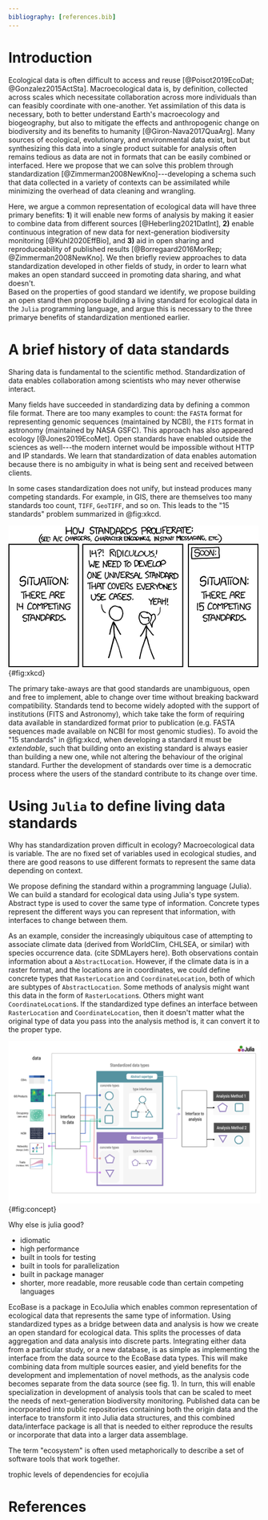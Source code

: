 ```yaml
---
bibliography: [references.bib]
---
```



# Introduction

Ecological data is often difficult to access and reuse [@Poisot2019EcoDat;
@Gonzalez2015ActSta]. Macroecological data is, by definition, collected across
scales which necessitate collaboration across more individuals than can feasibly
coordinate with one-another. Yet assimilation of this data is necessary, both to
better understand Earth's macroecology and biogeography, but also to mitigate
the effects and anthropogenic change on biodiversity and its benefits to
humanity [@Giron-Nava2017QuaArg].
Many sources of ecological, evolutionary, and environmental data exist, but
but synthesizing this data into a single product suitable for analysis often
remains tedious as data are not in formats that can be easily combined or
interfaced.
Here we propose that we can solve this problem through standardization
[@Zimmerman2008NewKno]---developing a schema such that data collected in a
variety of contexts can be assimilated while minimizing the overhead of data
cleaning and wrangling.



Here, we argue a common representation of ecological data will have three
primary benefits: **1**) it will enable new forms of analysis by making it
easier to combine data from different sources [@Heberling2021DatInt], **2)**
enable continuous integration of new data for next-generation biodiversity
monitoring [@Kuhl2020EffBio], and **3)** aid in open sharing and
reproduceability of published results [@Borregaard2016MorRep;
@Zimmerman2008NewKno].
We then briefly review approaches to data standardization developed in other
fields of study, in order to learn what makes an open standard succeed in
promoting data sharing, and what doesn't.  
Based on the properties of good standard we identify, we propose building an
open stand then propose building a living standard for ecological data in the
`Julia` programming language, and argue this is necessary to the three primarye benefits of standardization mentioned earlier.


# A brief history of data standards

Sharing data is fundamental to the scientific method. Standardization of data
enables collaboration among scientists who may never otherwise interact.

Many fields have succeeded in standardizing data by defining a common file
format. There are too many examples to count: the `FASTA` format for
representing genomic sequences (maintained by NCBI), the `FITS` format in
astronomy (maintained by NASA GSFC). This approach has also appeared ecology
[@Jones2019EcoMet]. Open standards have enabled outside the sciences
as well---the modern internet would be impossible without HTTP and IP standards.
We learn that standardization of data enables automation because there is no
ambiguity in what is being sent and received between clients.


In some cases standardization does not unify, but instead produces many competing
standards. For example, in GIS, there are
themselves too many standards too count, `TIFF`, `GeoTIFF`, and so on.
This leads to the "15 standards" problem summarized in @fig:xkcd.

![XKCD cartoon #NUM.](./figures/xkcdstandards.png){#fig:xkcd}


The primary take-aways are that good standards are unambiguous, open and free to
implement, able to change over time without breaking backward compatibility.
Standards tend to become widely adopted with the support of institutions (FITS
and Astronomy), which take take the form of requiring  data available in
standardized format prior to publication (e.g. FASTA sequences made available on
NCBI for most genomic studies).
To avoid the "15 standards" in @fig:xkcd, when developing a standard it must be
_extendable_, such that building onto an existing standard is always easier
than building a new one, while not altering the behaviour of the original standard. Further the development of standards over time is a democratic
process where the users of the standard contribute to its change over time.

# Using `Julia` to define living data standards

Why has standardization proven difficult in ecology? Macroecological data is
variable. The are no fixed set of variables used in ecological studies, and
there are good reasons to use different formats to represent the same data
depending on context.

We propose defining the standard within a programming language (Julia). We can
build a standard for ecological data using Julia's type system. Abstract type is
used to cover the same type of information. Concrete types represent the
different ways you can represent that information, with interfaces to change
between them.

As an example, consider the increasingly ubiquitous case of attempting to
associate climate data (derived from WorldClim, CHLSEA, or similar) with species
occurrence data. (cite SDMLayers here). Both observations contain information
about a `AbstractLocation`. However, if the climate data is in a raster format,
and the locations are in coordinates, we could define concrete types that
`RasterLocation` and `CoordinateLocation`, both of which are subtypes of
`AbstractLocation`. Some methods of analysis might want this data in the form of
`RasterLocation`s. Others might want `CoordinateLocation`s. If the standardized
type defines an interface between `RasterLocation` and `CoordinateLocation`,
then it doesn't matter what the original type of data you pass into the analysis
method is, it can convert it to the proper type.

![An illustration of how the Julia type system enables standardization of data while allowing for flexibility for the input data format.](./figures/concept.png){#fig:concept}



Why else is julia good?

- idiomatic
- high performance
- built in tools for testing
- built in tools for parallelization
- built in package manager
- shorter, more readable, more reusable code than certain competing languages

EcoBase is a package in EcoJulia which enables common representation of
ecological data that represents the same type of information.
Using standardized types as a bridge between data and analysis is how we create
an open standard for ecological data. This splits the processes of data
aggregation and data analysis into discrete parts. Integrating either data from
a particular study, or a new database, is as simple as implementing the
interface from the data source to the EcoBase data types. This will make
combining data from multiple sources easier, and yield benefits for the
development and implementation of novel methods, as the analysis code becomes
separate from the data source (see fig. 1). In turn, this will enable
specialization in development of analysis tools that can be scaled to meet the
needs of next-generation biodiversity monitoring. Published data can be
incorporated into public repositories containing both the origin data and the
interface to transform it into Julia data structures, and this combined
data/interface package is all that is needed to either reproduce the results or
incorporate that data into a larger data assemblage.


The term "ecosystem" is often used metaphorically to describe a set of software tools that work together.

trophic levels of dependencies for ecojulia


# References
